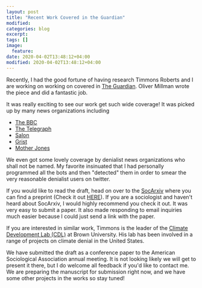 ```yaml
---
layout: post
title: "Recent Work Covered in the Guardian"
modified:
categories: blog
excerpt:
tags: []
image:
  feature:
date: 2020-04-02T13:48:12+04:00
modified: 2020-04-02T13:48:12+04:00
---
```


Recently, I had the good fortune of having research Timmons Roberts and I are working on working on covered in [The Guardian](https://amp.theguardian.com/technology/2020/feb/21/climate-tweets-twitter-bots-analysis?CMP=share_btn_tw&__twitter_impression=true). Oliver Millman wrote the piece and did a fantastic job. 

It was really exciting to see our work get such wide coverage! It was picked up by many news organizations including

- [The BBC](https://www.bbc.com/news/technology-51595285)
- [The Telegraph](https://www.telegraph.co.uk/technology/2020/02/21/quarter-tweets-climate-change-written-twitter-bots-says-study/)
- [Salon](https://www.salon.com/2020/02/22/study-suggests-twitter-bots-have-substantial-impact-on-spreading-climate-misinformation_partner/)
- [Grist](https://grist.org/climate/a-quarter-of-all-tweets-about-climate-change-are-produced-by-bots/)
- [Mother Jones](https://www.motherjones.com/environment/2020/02/if-you-see-a-tweet-about-the-climate-crisis-theres-a-1-in-4-chance-its-a-bot)

We even got some lovely coverage by denialist news organizations who shall not be named. My favorite insinuated that I had personally programmed all the bots and then "detected" them in order to smear the very reasonable denialist users on twitter.

If you would like to read the draft, head on over to the [SocArxiv](https://osf.io/preprints/socarxiv/) where you can find a preprint (Check it out [HERE](https://osf.io/preprints/socarxiv/h6ktm/)). If you are a sociologist and haven't heard about SocArxiv, I would highly recommend you check it out. It was very easy to submit a paper. It also made responding to email inquiries much easier because I could just send a link with the paper.

If you are interested in similar work, Timmons is the leader of the [Climate Development Lab (CDL)](http://www.climatedevlab.brown.edu/) at Brown University. His lab has been involved in a range of projects on climate denial in the United States.

We have submitted the draft as a conference paper to the American Sociological Association annual meeting. It is not looking likely we will get to present it there, but I do welcome all feedback if you'd like to contact me. We are preparing the manuscript for submission right now, and we have some other projects in the works so stay tuned!
